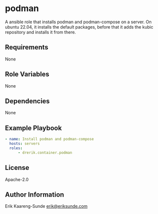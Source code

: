 podman
=========

A ansible role that installs podman and podman-compose on a server. On ubuntu 22.04, it installs the default packages, before that it adds the kubic repository and installs it from there.

Requirements
------------

None

Role Variables
--------------

None

Dependencies
------------

None

Example Playbook
----------------

```yaml
- name: Install podman and podman-compose
  hosts: servers
  roles:
      - drerik.container.podman
```

License
-------

Apache-2.0

Author Information
------------------

Erik Kaareng-Sunde <erik@eriksunde.com>
